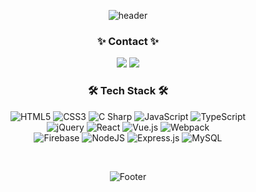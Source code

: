 <div align="center">

![header](https://capsule-render.vercel.app/api?type=waving&color=gradient&height=150&animation=twinkling)
<!-- ![Top Langs](https://github-readme-stats.vercel.app/api/top-langs/?username=suwoncityBoy&hide=python&theme=tokyonight) -->


### ✨ Contact ✨ 

<p>
  <a href="https://velog.io/@suwoncityboy"><img src="https://img.shields.io/badge/suwoncityboy.log-11B48A?style=flat-square&logo=Vimeo&logoColor=white&link=https://velog.io/@suwoncityboy"/></a>
  <a href="mailto:dlgkrrud970930@gmail.com" target="_blank"><img src="https://img.shields.io/badge/dlgkrrud970930@gmail.com-EA4335?style=flat-square&logo=Gmail&logoColor=white"/></a>
</p>


### 🛠 Tech Stack 🛠
![HTML5](https://img.shields.io/badge/html5-%23E34F26.svg?style=flat-square&logo=html5&logoColor=white)
![CSS3](https://img.shields.io/badge/css3-%231572B6.svg?style=flat-square&logo=css3&logoColor=white)
![C Sharp](https://img.shields.io/badge/csharp-8DD6F9.svg?style=flat-square&logo=CSharp&logoColor=white)
![JavaScript](https://img.shields.io/badge/javascript-F7DF1E?style=flat-square&logo=javascript&logoColor=white)
![TypeScript](https://img.shields.io/badge/typescript-3178C6.svg?style=flat-square&logo=TypeScript&logoColor=white)  
![jQuery](https://img.shields.io/badge/jquery-%230769AD.svg?style=flat-square&logo=jquery&logoColor=white)
![React](https://img.shields.io/badge/react-61DAFB.svg?style=flat-square&logo=React&logoColor=white)
![Vue.js](https://img.shields.io/badge/vue.js-4FC08D.svg?style=flat-square&logo=Vue.js&logoColor=white)
![Webpack](https://img.shields.io/badge/webpack-8DD6F9.svg?style=flat-square&logo=webpack&logoColor=white)  
![Firebase](https://img.shields.io/badge/firebase-FFCA28.svg?style=flat-square&logo=firebase&logoColor=white)
![NodeJS](https://img.shields.io/badge/node.js-6DA55F?style=flat-square&logo=node.js&logoColor=white)
![Express.js](https://img.shields.io/badge/express.js-%23404d59.svg?style=flat-square&logo=express&logoColor=%2361DAFB)
![MySQL](https://img.shields.io/badge/mysql-4479A1?style=flat-square&logo=MySql&logoColor=white)


<br/>

![Footer](https://capsule-render.vercel.app/api?type=waving&color=gradient&height=150&animation=twinkling&section=footer)

</div>
